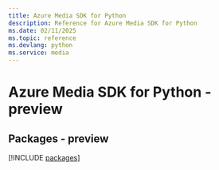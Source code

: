 ```yaml
---
title: Azure Media SDK for Python
description: Reference for Azure Media SDK for Python
ms.date: 02/11/2025
ms.topic: reference
ms.devlang: python
ms.service: media
---
```

# Azure Media SDK for Python - preview
## Packages - preview
[!INCLUDE [packages](media-index.md)]